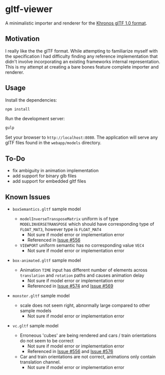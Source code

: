 # gltf-viewer

A minimalistic importer and renderer for the [Khronos glTF 1.0 format](https://github.com/KhronosGroup/glTF).

## Motivation

I really like the the glTF format. While attempting to familiarize myself with the specification I had difficulty finding any reference implementation that didn't involve incorporating an existing frameworks internal representation. This is my attempt at creating a bare bones feature complete importer and renderer.

## Usage

Install the dependencies:

```bash
npm install
```

Run the development server:

```bash
gulp
```

Set your browser to `http://localhost:8080`. The application will serve any glTF files found in the `webapp/models` directory.

## To-Do

- fix ambiguity in animation implementation
- add support for binary glb files
- add support for embedded gltf files  

## Known Issues

- `boxSemantics.gltf` sample model

    - `modelInverseTransposeMatrix` uniform is of type `MODELINVERSETRANSPOSE` which should have corresponding type of `FLOAT_MAT3`, however type is `FLOAT_MAT4`
        - Not sure if model error or implementation error
        - Referenced in [Issue #556](https://github.com/KhronosGroup/glTF/issues/556)
    - `VIEWPORT` uniform semantic has no corresponding value `VEC4`
        - Not sure if model error or implementation error


- `box-animated.gltf` sample model

    - Animation `TIME` input has different number of elements across `translation` and `rotation` paths and causes animation delay
        - Not sure if model error or implementation error
        - Referenced in [Issue #574](https://github.com/KhronosGroup/glTF/issues/573) and [Issue #569](https://github.com/KhronosGroup/glTF/issues/569)


- `monster.gltf` sample model

    - scale does not seem right, abnormally large compared to other sample models
        - Not sure if model error or implementation error


- `vc.gltf` sample model

    - Erroneous 'cubes' are being rendered and cars / train orientations do not seem to be correct
        - Not sure if model error or implementation error
        - Referenced in [Issue #556](https://github.com/KhronosGroup/glTF/issues/556) and [Issue #576](https://github.com/KhronosGroup/glTF/issues/576)
    - Car and train orientations are not correct, animations only contain translation channel.
        - Not sure if model error or implementation error
